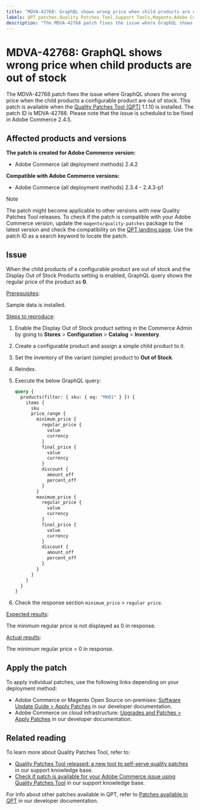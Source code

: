 ```yaml
---
title: "MDVA-42768: GraphQL shows wrong price when child products are out of stock"
labels: QPT patches,Quality Patches Tool,Support Tools,Magento,Adobe Commerce,cloud infrastructure,on-premises,QPT,GraphQL,child products,Out of Stock,configurable product,price,setting,1.1.10,2.3.4,2.3.3-p1,2.3.5,2.3.4-p2,2.3.5-p1,2.3.5-p2,2.3.6,2.3.6-p1,2.3.7,2.3.7-p1,2.3.7-p2,2.4.0,2.4.0-p1,2.4.1,2.4.1-p1,2.4.2,2.4.2-p1,2.4.2-p2,2.4.3,2.4.3-p1
description: "The MDVA-42768 patch fixes the issue where GraphQL shows the wrong price when the child products a configurable product are out of stock. This patch is available when the [Quality Patches Tool (QPT)](https://support.magento.com/hc/en-us/articles/360047139492) 1.1.10 is installed. The patch ID is MDVA-42768. Please note that the issue is scheduled to be fixed in Adobe Commerce 2.4.5."
---
```


# MDVA-42768: GraphQL shows wrong price when child products are out of stock

The MDVA-42768 patch fixes the issue where GraphQL shows the wrong price when the child products a configurable product are out of stock. This patch is available when the [Quality Patches Tool (QPT)](https://support.magento.com/hc/en-us/articles/360047139492) 1.1.10 is installed. The patch ID is MDVA-42768. Please note that the issue is scheduled to be fixed in Adobe Commerce 2.4.5.

## Affected products and versions

**The patch is created for Adobe Commerce version:**

* Adobe Commerce (all deployment methods) 2.4.2

**Compatible with Adobe Commerce versions:**

* Adobe Commerce (all deployment methods) 2.3.4 - 2.4.3-p1

>[!NOTE]
>
>The patch might become applicable to other versions with new Quality Patches Tool releases. To check if the patch is compatible with your Adobe Commerce version, update the `magento/quality-patches` package to the latest version and check the compatibility on the [QPT landing page](https://devdocs.magento.com/quality-patches/tool.html#patch-grid). Use the patch ID as a search keyword to locate the patch.

## Issue

When the child products of a configurable product are out of stock and the Display Out of Stock Products setting is enabled, GraphQL query shows the regular price of the product as **0**.

<u>Prerequisites</u>:

Sample data is installed.

<u>Steps to reproduce</u>:

1. Enable the Display Out of Stock product setting in the Commerce Admin by going to **Stores** > **Configuration** > **Catalog** > **Inventory**.
1. Create a configurable product and assign a simple child product to it.
1. Set the inventory of the variant (simple) product to **Out of Stock**.
1. Reindex.
1. Execute the below GraphQL query:

    ```GraphQL
    query {
      products(filter: { sku: { eq: "MH01" } }) {
        items {
          sku
          price_range {
            minimum_price {
              regular_price {
                value
                currency
              }
              final_price {
                value
                currency
              }
              discount {
                amount_off
                percent_off
              }
            }
            maximum_price {
              regular_price {
                value
                currency
              }
              final_price {
                value
                currency
              }
              discount {
                amount_off
                percent_off
              }
            }
          }
        }
      }
    }
    ```
    
1. Check the response section `minimum_price` > `regular price`.

<u>Expected results</u>:

The minimum regular price is not displayed as 0 in response.

<u>Actual results</u>:

The minimum regular price = 0 in response.

## Apply the patch

To apply individual patches, use the following links depending on your deployment method:

* Adobe Commerce or Magento Open Source on-premises: [Software Update Guide > Apply Patches](https://devdocs.magento.com/guides/v2.4/comp-mgr/patching/mqp.html) in our developer documentation.
* Adobe Commerce on cloud infrastructure: [Upgrades and Patches > Apply Patches](https://devdocs.magento.com/cloud/project/project-patch.html) in our developer documentation.

## Related reading

To learn more about Quality Patches Tool, refer to:

* [Quality Patches Tool released: a new tool to self-serve quality patches](https://support.magento.com/hc/en-us/articles/360047139492) in our support knowledge base.
* [Check if patch is available for your Adobe Commerce issue using Quality Patches Tool](https://support.magento.com/hc/en-us/articles/360047125252) in our support knowledge base.

For info about other patches available in QPT, refer to [Patches available in QPT](https://devdocs.magento.com/quality-patches/tool.html#patch-grid) in our developer documentation. 